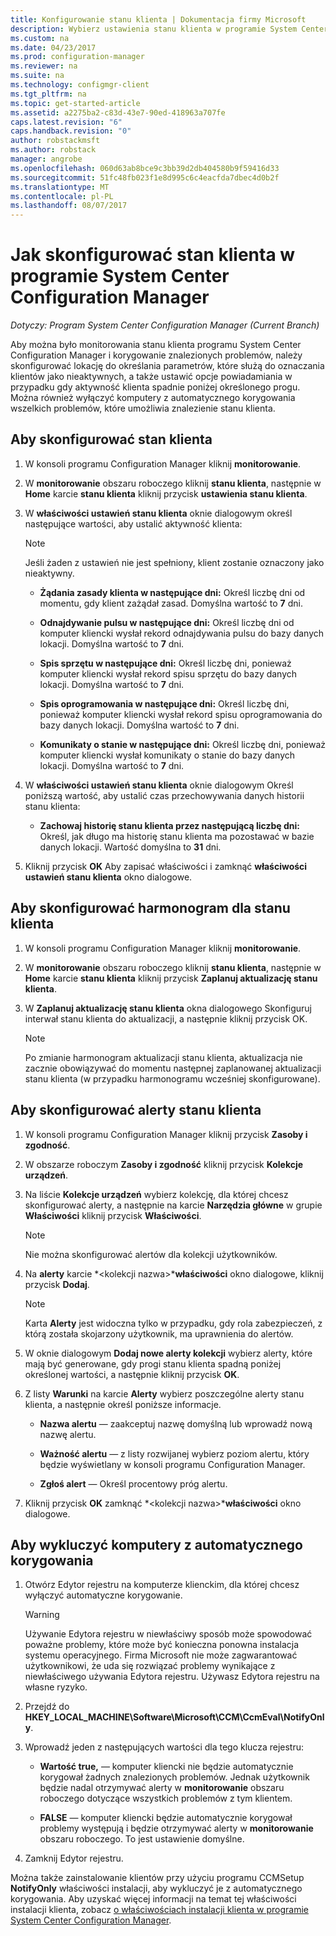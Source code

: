 ```yaml
---
title: Konfigurowanie stanu klienta | Dokumentacja firmy Microsoft
description: Wybierz ustawienia stanu klienta w programie System Center Configuration Manager.
ms.custom: na
ms.date: 04/23/2017
ms.prod: configuration-manager
ms.reviewer: na
ms.suite: na
ms.technology: configmgr-client
ms.tgt_pltfrm: na
ms.topic: get-started-article
ms.assetid: a2275ba2-c83d-43e7-90ed-418963a707fe
caps.latest.revision: "6"
caps.handback.revision: "0"
author: robstackmsft
ms.author: robstack
manager: angrobe
ms.openlocfilehash: 060d63ab8bce9c3bb39d2db404580b9f59416d33
ms.sourcegitcommit: 51fc48fb023f1e8d995c6c4eacfda7dbec4d0b2f
ms.translationtype: MT
ms.contentlocale: pl-PL
ms.lasthandoff: 08/07/2017
---
```

# <a name="how-to-configure-client-status-in-system-center-configuration-manager"></a>Jak skonfigurować stan klienta w programie System Center Configuration Manager

*Dotyczy: Program System Center Configuration Manager (Current Branch)*

Aby można było monitorowania stanu klienta programu System Center Configuration Manager i korygowanie znalezionych problemów, należy skonfigurować lokację do określania parametrów, które służą do oznaczania klientów jako nieaktywnych, a także ustawić opcje powiadamiania w przypadku gdy aktywność klienta spadnie poniżej określonego progu. Można również wyłączyć komputery z automatycznego korygowania wszelkich problemów, które umożliwia znalezienie stanu klienta.  

##  <a name="BKMK_1"></a>Aby skonfigurować stan klienta  

1.  W konsoli programu Configuration Manager kliknij **monitorowanie**.  

2.  W **monitorowanie** obszaru roboczego kliknij **stanu klienta**, następnie w **Home** karcie **stanu klienta** kliknij przycisk **ustawienia stanu klienta**.  

3.  W **właściwości ustawień stanu klienta** oknie dialogowym określ następujące wartości, aby ustalić aktywność klienta:  

    > [!NOTE]  
    >  Jeśli żaden z ustawień nie jest spełniony, klient zostanie oznaczony jako nieaktywny.  

    -   **Żądania zasady klienta w następujące dni:** Określ liczbę dni od momentu, gdy klient zażądał zasad. Domyślna wartość to **7** dni.  

    -   **Odnajdywanie pulsu w następujące dni:** Określ liczbę dni od komputer kliencki wysłał rekord odnajdywania pulsu do bazy danych lokacji. Domyślna wartość to **7** dni.  

    -   **Spis sprzętu w następujące dni:** Określ liczbę dni, ponieważ komputer kliencki wysłał rekord spisu sprzętu do bazy danych lokacji. Domyślna wartość to **7** dni.  

    -   **Spis oprogramowania w następujące dni:** Określ liczbę dni, ponieważ komputer kliencki wysłał rekord spisu oprogramowania do bazy danych lokacji. Domyślna wartość to **7** dni.  

    -   **Komunikaty o stanie w następujące dni:** Określ liczbę dni, ponieważ komputer kliencki wysłał komunikaty o stanie do bazy danych lokacji. Domyślna wartość to **7** dni.  

4.  W **właściwości ustawień stanu klienta** oknie dialogowym Określ poniższą wartość, aby ustalić czas przechowywania danych historii stanu klienta:  

    -   **Zachowaj historię stanu klienta przez następującą liczbę dni:** Określ, jak długo ma historię stanu klienta ma pozostawać w bazie danych lokacji. Wartość domyślna to **31** dni.  

5.  Kliknij przycisk **OK** Aby zapisać właściwości i zamknąć **właściwości ustawień stanu klienta** okno dialogowe.  

##  <a name="BKMK_Schedule"></a>Aby skonfigurować harmonogram dla stanu klienta  

1.  W konsoli programu Configuration Manager kliknij **monitorowanie**.  

2.  W **monitorowanie** obszaru roboczego kliknij **stanu klienta**, następnie w **Home** karcie **stanu klienta** kliknij przycisk **Zaplanuj aktualizację stanu klienta**.  

3.  W **Zaplanuj aktualizację stanu klienta** okna dialogowego Skonfiguruj interwał stanu klienta do aktualizacji, a następnie kliknij przycisk OK.  

    > [!NOTE]  
    >  Po zmianie harmonogram aktualizacji stanu klienta, aktualizacja nie zacznie obowiązywać do momentu następnej zaplanowanej aktualizacji stanu klienta (w przypadku harmonogramu wcześniej skonfigurowane).  

##  <a name="BKMK_2"></a>Aby skonfigurować alerty stanu klienta  

1.  W konsoli programu Configuration Manager kliknij przycisk **Zasoby i zgodność**.  

2.  W obszarze roboczym **Zasoby i zgodność** kliknij przycisk **Kolekcje urządzeń**.  

3.  Na liście **Kolekcje urządzeń** wybierz kolekcję, dla której chcesz skonfigurować alerty, a następnie na karcie **Narzędzia główne** w grupie **Właściwości** kliknij przycisk **Właściwości**.  

    > [!NOTE]  
    >  Nie można skonfigurować alertów dla kolekcji użytkowników.  

4.  Na **alerty** karcie  *&lt;kolekcji nazwa\>***właściwości** okno dialogowe, kliknij przycisk **Dodaj**.  

    > [!NOTE]  
    >  Karta **Alerty** jest widoczna tylko w przypadku, gdy rola zabezpieczeń, z którą została skojarzony użytkownik, ma uprawnienia do alertów.  

5.  W oknie dialogowym **Dodaj nowe alerty kolekcji** wybierz alerty, które mają być generowane, gdy progi stanu klienta spadną poniżej określonej wartości, a następnie kliknij przycisk **OK**.  

6.  Z listy **Warunki** na karcie **Alerty** wybierz poszczególne alerty stanu klienta, a następnie określ poniższe informacje.  

    -   **Nazwa alertu** — zaakceptuj nazwę domyślną lub wprowadź nową nazwę alertu.  

    -   **Ważność alertu** — z listy rozwijanej wybierz poziom alertu, który będzie wyświetlany w konsoli programu Configuration Manager.  

    -   **Zgłoś alert** — Określ procentowy próg alertu.  

7.  Kliknij przycisk **OK** zamknąć  *&lt;kolekcji nazwa\>***właściwości** okno dialogowe.  

##  <a name="BKMK_3"></a>Aby wykluczyć komputery z automatycznego korygowania  

1.  Otwórz Edytor rejestru na komputerze klienckim, dla której chcesz wyłączyć automatyczne korygowanie.  

    > [!WARNING]  
    >  Używanie Edytora rejestru w niewłaściwy sposób może spowodować poważne problemy, które może być konieczna ponowna instalacja systemu operacyjnego. Firma Microsoft nie może zagwarantować użytkownikowi, że uda się rozwiązać problemy wynikające z niewłaściwego używania Edytora rejestru. Używasz Edytora rejestru na własne ryzyko.  

2.  Przejdź do **HKEY_LOCAL_MACHINE\Software\Microsoft\CCM\CcmEval\NotifyOnly**.  

3.  Wprowadź jeden z następujących wartości dla tego klucza rejestru:  

    -   **Wartość true,** — komputer kliencki nie będzie automatycznie korygował żadnych znalezionych problemów. Jednak użytkownik będzie nadal otrzymywać alerty w **monitorowanie** obszaru roboczego dotyczące wszystkich problemów z tym klientem.  

    -   **FALSE** — komputer kliencki będzie automatycznie korygował problemy występują i będzie otrzymywać alerty w **monitorowanie** obszaru roboczego. To jest ustawienie domyślne.  

4.  Zamknij Edytor rejestru.  

 Można także zainstalowanie klientów przy użyciu programu CCMSetup **NotifyOnly** właściwości instalacji, aby wykluczyć je z automatycznego korygowania. Aby uzyskać więcej informacji na temat tej właściwości instalacji klienta, zobacz [o właściwościach instalacji klienta w programie System Center Configuration Manager](../../../core/clients/deploy/about-client-installation-properties.md).  
